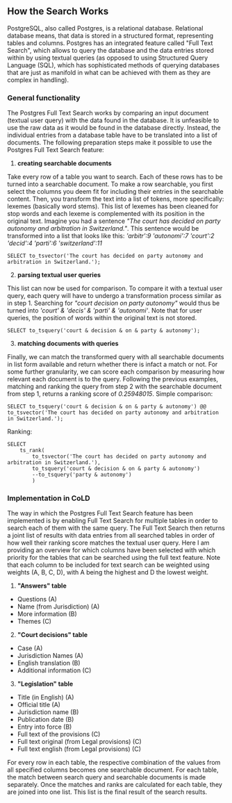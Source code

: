## How the Search Works

PostgreSQL, also called Postgres, is a relational database. Relational database means, that data is stored in a structured format, representing tables and columns.
Postgres has an integrated feature called "Full Text Search", which allows to query the database and the data entries stored within by using textual queries (as opposed to using Structured Query Language (SQL), which has sophisticated methods of querying databases that are just as manifold in what can be achieved with them as they are complex in handling).

### General functionality

The Postgres Full Text Search works by comparing an input document (textual user query) with the data found in the database. It is unfeasible to use the raw data as it would be found in the database directly. Instead, the individual entries from a database table have to be translated into a list of documents. The following preparation steps make it possible to use the Postgres Full Text Search feature:

1. **creating searchable documents**

Take every row of a table you want to search. Each of these rows has to be turned into a searchable document. To make a row searchable, you first select the columns you deem fit for including their entries in the searchable content. Then, you transform the text into a list of tokens, more specifically: lexemes (basically word stems). This list of lexemes has been cleaned for stop words and each lexeme is complemented with its position in the original text. Imagine you had a sentence _"The court has decided on party autonomy and arbitration in Switzerland."_. This sentence would be transformed into a list that looks like this: _'arbitr':9 'autonomi':7 'court':2 'decid':4 'parti':6 'switzerland':11_

```
SELECT to_tsvector('The court has decided on party autonomy and arbitration in Switzerland.');
```

2. **parsing textual user queries**

This list can now be used for comparison. To compare it with a textual user query, each query will have to undergo a transformation process similar as in step 1. Searching for _"court decision on party autonomy"_ would thus be turned into _'court' & 'decis' & 'parti' & 'autonomi'_. Note that for user queries, the position of words within the original text is not stored.

```
SELECT to_tsquery('court & decision & on & party & autonomy');
```

3. **matching documents with queries**

Finally, we can match the transformed query with all searchable documents in list form available and return whether there is infact a match or not. For some further granularity, we can score each comparison by measuring how relevant each document is to the query.
Following the previous examples, matching and ranking the query from step 2 with the searchable document from step 1, returns a ranking score of _0.25948015_.
Simple comparison:

```
SELECT to_tsquery('court & decision & on & party & autonomy') @@ to_tsvector('The court has decided on party autonomy and arbitration in Switzerland.');
```

Ranking:

```
SELECT
    ts_rank(
        to_tsvector('The court has decided on party autonomy and arbitration in Switzerland.'),
        to_tsquery('court & decision & on & party & autonomy')
		--to_tsquery('party & autonomy')
		)
```

### Implementation in CoLD

The way in which the Postgres Full Text Search feature has been implemented is by enabling Full Text Search for multiple tables in order to search each of them with the same query. The Full Text Search then returns a joint list of results with data entries from all searched tables in order of how well their ranking score matches the textual user query.
Here I am providing an overview for which columns have been selected with which priority for the tables that can be searched using the full text feature. Note that each column to be included for text search can be weighted using weights (A, B, C, D), with A being the highest and D the lowest weight.

1. **"Answers" table**

- Questions (A)
- Name (from Jurisdiction) (A)
- More information (B)
- Themes (C)

2. **"Court decisions" table**

- Case (A)
- Jurisdiction Names (A)
- English translation (B)
- Additional information (C)

3. **"Legislation" table**

- Title (in English) (A)
- Official title (A)
- Jurisdiction name (B)
- Publication date (B)
- Entry into force (B)
- Full text of the provisions (C)
- Full text original (from Legal provisions) (C)
- Full text english (from Legal provisions) (C)

For every row in each table, the respective combination of the values from all specified columns becomes one searchable document. For each table, the match between search query and searchable documents is made separately. Once the matches and ranks are calculated for each table, they are joined into one list. This list is the final result of the search results.
